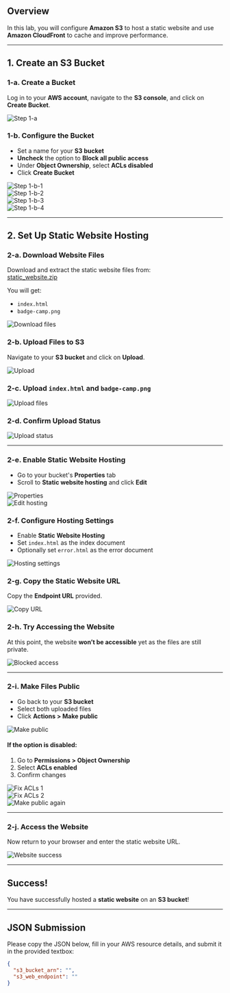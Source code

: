 ## Overview

In this lab, you will configure **Amazon S3** to host a static website and use **Amazon CloudFront** to cache and improve performance.

---

## 1. Create an S3 Bucket

### 1-a. Create a Bucket
Log in to your **AWS account**, navigate to the **S3 console**, and click on **Create Bucket**.

![Step 1-a](https://sb-next-prod-image-bucket.s3.ap-southeast-1.amazonaws.com/public/CAMP/Labs2025/Session2/Lab5/image-1.png)

### 1-b. Configure the Bucket
- Set a name for your **S3 bucket**  
- **Uncheck** the option to **Block all public access**  
- Under **Object Ownership**, select **ACLs disabled**  
- Click **Create Bucket**

![Step 1-b-1](https://sb-next-prod-image-bucket.s3.ap-southeast-1.amazonaws.com/public/CAMP/Labs2025/Session2/Lab5/image-2.png)  
![Step 1-b-2](https://sb-next-prod-image-bucket.s3.ap-southeast-1.amazonaws.com/public/CAMP/Labs2025/Session2/Lab5/image-3.png)  
![Step 1-b-3](https://sb-next-prod-image-bucket.s3.ap-southeast-1.amazonaws.com/public/CAMP/Labs2025/Session2/Lab5/image-4.png)  
![Step 1-b-4](https://sb-next-prod-image-bucket.s3.ap-southeast-1.amazonaws.com/public/CAMP/Labs2025/Session2/Lab5/image-5.png)

---

## 2. Set Up Static Website Hosting

### 2-a. Download Website Files
Download and extract the static website files from:  
 [static_website.zip](https://camp-labs.s3-ap-southeast-1.amazonaws.com/static_website.zip)

You will get:
- `index.html`
- `badge-camp.png`

![Download files](https://sb-next-prod-image-bucket.s3.ap-southeast-1.amazonaws.com/public/CAMP/Labs2025/Session2/Lab5/image-6.png)

### 2-b. Upload Files to S3
Navigate to your **S3 bucket** and click on **Upload**.

![Upload](https://sb-next-prod-image-bucket.s3.ap-southeast-1.amazonaws.com/public/CAMP/Labs2025/Session2/Lab5/image-7.png)

### 2-c. Upload `index.html` and `badge-camp.png`

![Upload files](https://sb-next-prod-image-bucket.s3.ap-southeast-1.amazonaws.com/public/CAMP/Labs2025/Session2/Lab5/image-8.png)

### 2-d. Confirm Upload Status

![Upload status](https://sb-next-prod-image-bucket.s3.ap-southeast-1.amazonaws.com/public/CAMP/Labs2025/Session2/Lab5/image-9.png)

---

### 2-e. Enable Static Website Hosting
- Go to your bucket's **Properties** tab  
- Scroll to **Static website hosting** and click **Edit**

![Properties](https://sb-next-prod-image-bucket.s3.ap-southeast-1.amazonaws.com/public/CAMP/Labs2025/Session2/Lab5/image-10.png)  
![Edit hosting](https://sb-next-prod-image-bucket.s3.ap-southeast-1.amazonaws.com/public/CAMP/Labs2025/Session2/Lab5/image-11.png)

### 2-f. Configure Hosting Settings
- Enable **Static Website Hosting**  
- Set `index.html` as the index document  
- Optionally set `error.html` as the error document

![Hosting settings](https://sb-next-prod-image-bucket.s3.ap-southeast-1.amazonaws.com/public/CAMP/Labs2025/Session2/Lab5/image-12.png)

### 2-g. Copy the Static Website URL  
Copy the **Endpoint URL** provided.

![Copy URL](https://sb-next-prod-image-bucket.s3.ap-southeast-1.amazonaws.com/public/CAMP/Labs2025/Session2/Lab5/image-13.png)

### 2-h. Try Accessing the Website  
At this point, the website **won’t be accessible** yet as the files are still private.

![Blocked access](https://sb-next-prod-image-bucket.s3.ap-southeast-1.amazonaws.com/public/CAMP/Labs2025/Session2/Lab5/image-14.png)

---

### 2-i. Make Files Public
- Go back to your **S3 bucket**
- Select both uploaded files
- Click **Actions > Make public**

![Make public](https://sb-next-prod-image-bucket.s3.ap-southeast-1.amazonaws.com/public/CAMP/Labs2025/Session2/Lab5/image-15.png)

#### If the option is disabled:
1. Go to **Permissions > Object Ownership**
2. Select **ACLs enabled**
3. Confirm changes

![Fix ACLs 1](https://sb-next-prod-image-bucket.s3.ap-southeast-1.amazonaws.com/public/CAMP/Labs2025/Session2/Lab5/image-16.png)  
![Fix ACLs 2](https://sb-next-prod-image-bucket.s3.ap-southeast-1.amazonaws.com/public/CAMP/Labs2025/Session2/Lab5/image-17.png)  
![Make public again](https://sb-next-prod-image-bucket.s3.ap-southeast-1.amazonaws.com/public/CAMP/Labs2025/Session2/Lab5/image-18.png)

---

### 2-j. Access the Website
Now return to your browser and enter the static website URL.

![Website success](https://sb-next-prod-image-bucket.s3.ap-southeast-1.amazonaws.com/public/CAMP/Labs2025/Session2/Lab5/image-19.png)

---

## Success!
You have successfully hosted a **static website** on an **S3 bucket**!

---

## JSON Submission

Please copy the JSON below, fill in your AWS resource details, and submit it in the provided textbox:

```json
{
  "s3_bucket_arn": "",
  "s3_web_endpoint": ""
}
